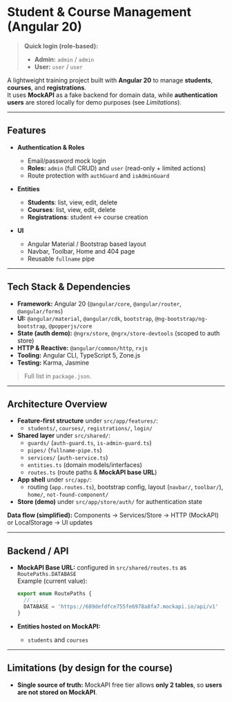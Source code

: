 # Student & Course Management (Angular 20)

> **Quick login (role-based):**
>
> - **Admin:** `admin` / `admin`
> - **User:** `user` / `user`

A lightweight training project built with **Angular 20** to manage **students**, **courses**, and **registrations**.  
It uses **MockAPI** as a fake backend for domain data, while **authentication users** are stored locally for demo purposes (see _Limitations_).

---

## Features

- **Authentication & Roles**
  - Email/password mock login
  - **Roles:** `admin` (full CRUD) and `user` (read-only + limited actions)
  - Route protection with `authGuard` and `isAdminGuard`

- **Entities**
  - **Students**: list, view, edit, delete
  - **Courses**: list, view, edit, delete
  - **Registrations**: student ↔ course creation

- **UI**
  - Angular Material / Bootstrap based layout
  - Navbar, Toolbar, Home and 404 page
  - Reusable `fullname` pipe

---

## Tech Stack & Dependencies

- **Framework:** Angular 20 (`@angular/core`, `@angular/router`, `@angular/forms`)
- **UI:** `@angular/material`, `@angular/cdk`, `bootstrap`, `@ng-bootstrap/ng-bootstrap`, `@popperjs/core`
- **State (auth demo):** `@ngrx/store`, `@ngrx/store-devtools` (scoped to auth store)
- **HTTP & Reactive:** `@angular/common/http`, `rxjs`
- **Tooling:** Angular CLI, TypeScript 5, Zone.js
- **Testing:** Karma, Jasmine

> Full list in `package.json`.

---

## Architecture Overview

- **Feature-first structure** under `src/app/features/`:
  - `students/`, `courses/`, `registrations/`, `login/`
- **Shared layer** under `src/shared/`:
  - `guards/` (`auth-guard.ts`, `is-admin-guard.ts`)
  - `pipes/` (`fullname-pipe.ts`)
  - `services/` (`auth-service.ts`)
  - `entities.ts` (domain models/interfaces)
  - `routes.ts` (route paths & **MockAPI base URL**)
- **App shell** under `src/app/`:
  - routing (`app.routes.ts`), bootstrap config, layout (`navbar/`, `toolbar/`), `home/`, `not-found-component/`
- **Store (demo)** under `src/app/store/auth/` for authentication state

**Data flow (simplified):** Components → Services/Store → HTTP (MockAPI) or LocalStorage → UI updates

---

## Backend / API

- **MockAPI Base URL:** configured in `src/shared/routes.ts` as `RoutePaths.DATABASE`  
  Example (current value):

  ```ts
  export enum RoutePaths {
    // ...
    DATABASE = 'https://689defdfce755fe6978a8fa7.mockapi.io/api/v1'
  }
  ```

- **Entities hosted on MockAPI:**
  - `students` and `courses`

---

## Limitations (by design for the course)

- **Single source of truth:** MockAPI free tier allows **only 2 tables**, so **users are not stored on MockAPI**.